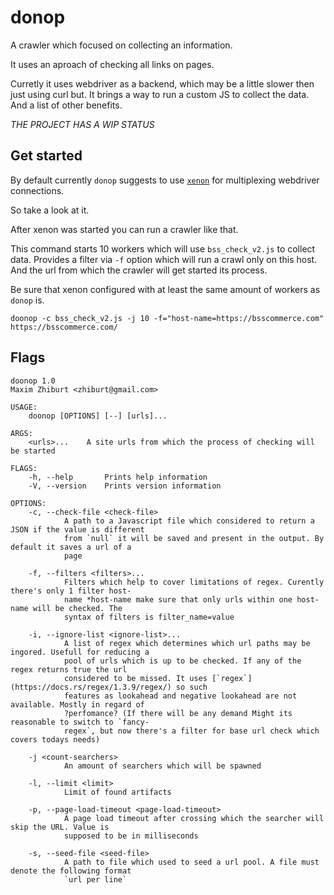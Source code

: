 # donop

A crawler which focused on collecting an information.

It uses an aproach of checking all links on pages.

Curretly it uses webdriver as a backend, which may be a little slower then
just using curl but.
It brings a way to run a custom JS to collect the data.
And a list of other benefits.

*THE PROJECT HAS A WIP STATUS*

## Get started

By default currently `donop` suggests to use [`xenon`](https://github.com/stevepryde/xenon) for multiplexing webdriver connections.

So take a look at it.

After xenon was started you can run a crawler like that.

This command starts 10 workers which will use `bss_check_v2.js` to collect data. Provides a filter via `-f` option which will run a crawl only on this host. And the url from which the crawler will get started its process.

Be sure that xenon configured with at least the same amount of workers as `donop` is.

```
doonop -c bss_check_v2.js -j 10 -f="host-name=https://bsscommerce.com" https://bsscommerce.com/
```

## Flags

```
doonop 1.0
Maxim Zhiburt <zhiburt@gmail.com>

USAGE:
    doonop [OPTIONS] [--] [urls]...

ARGS:
    <urls>...    A site urls from which the process of checking will be started

FLAGS:
    -h, --help       Prints help information
    -V, --version    Prints version information

OPTIONS:
    -c, --check-file <check-file>
            A path to a Javascript file which considered to return a JSON if the value is different
            from `null` it will be saved and present in the output. By default it saves a url of a
            page

    -f, --filters <filters>...
            Filters which help to cover limitations of regex. Curently there's only 1 filter host-
            name *host-name make sure that only urls within one host-name will be checked. The
            syntax of filters is filter_name=value

    -i, --ignore-list <ignore-list>...
            A list of regex which determines which url paths may be ingored. Usefull for reducing a
            pool of urls which is up to be checked. If any of the regex returns true the url
            considered to be missed. It uses [`regex`](https://docs.rs/regex/1.3.9/regex/) so such
            features as lookahead and negative lookahead are not available. Mostly in regard of
            ?perfomance? (If there will be any demand Might its reasonable to switch to `fancy-
            regex`, but now there's a filter for base url check which covers todays needs)

    -j <count-searchers>
            An amount of searchers which will be spawned

    -l, --limit <limit>
            Limit of found artifacts

    -p, --page-load-timeout <page-load-timeout>
            A page load timeout after crossing which the searcher will skip the URL. Value is
            supposed to be in milliseconds

    -s, --seed-file <seed-file>
            A path to file which used to seed a url pool. A file must denote the following format
            `url per line`
```